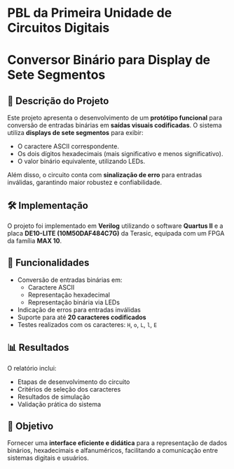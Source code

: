 # PBL da Primeira Unidade de Circuitos Digitais
# Conversor Binário para Display de Sete Segmentos

## 📖 Descrição do Projeto
Este projeto apresenta o desenvolvimento de um **protótipo funcional** para conversão de entradas binárias em **saídas visuais codificadas**. O sistema utiliza **displays de sete segmentos** para exibir:

- O caractere ASCII correspondente.
- Os dois dígitos hexadecimais (mais significativo e menos significativo).
- O valor binário equivalente, utilizando LEDs.

Além disso, o circuito conta com **sinalização de erro** para entradas inválidas, garantindo maior robustez e confiabilidade.

## 🛠️ Implementação
O projeto foi implementado em **Verilog** utilizando o software **Quartus II** e a placa **DE10-LITE (10M50DAF484C7G)** da Terasic, equipada com um FPGA da família **MAX 10**.

## 🔧 Funcionalidades
- Conversão de entradas binárias em:
  - Caractere ASCII
  - Representação hexadecimal
  - Representação binária via LEDs
- Indicação de erros para entradas inválidas
- Suporte para até **20 caracteres codificados**
- Testes realizados com os caracteres: `H`, `o`, `L`, `l`, `E`

## 📊 Resultados
O relatório inclui:
- Etapas de desenvolvimento do circuito
- Critérios de seleção dos caracteres
- Resultados de simulação
- Validação prática do sistema

## 📌 Objetivo
Fornecer uma **interface eficiente e didática** para a representação de dados binários, hexadecimais e alfanuméricos, facilitando a comunicação entre sistemas digitais e usuários.
